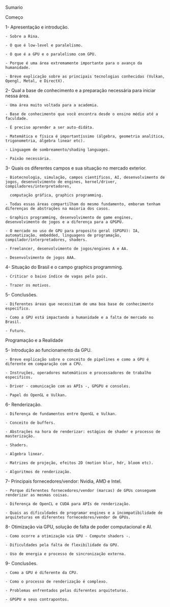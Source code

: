 Sumario 

  

Começo 

  
1- Apresentação e introdução. 

    - Sobre a Rina. 

    - O que é low-level e paralelismo. 

    - O que é a GPU e o paralelismo com GPU. 

    - Porque é uma área extremamente importante para o avanço da humanidade. 

    - Breve explicação sobre as principais tecnologias conhecidas (Vulkan, Opengl, Metal, e DirectX). 

2- Qual a base de conhecimento e a preparação necessária para iniciar nessa área. 

    - Uma área muito voltada para a academia. 

    - Base de conhecimento que você encontra desde o ensino médio até a faculdade. 

    - É preciso aprender a ser auto-didáta. 

    - Matemática e física é importantíssimo (álgebra, geometria analítica, trigonometria, álgebra linear etc). 

    - Linguagem de sombreamento/shading languages. 

    - Paixão necessária. 

3- Quais os diferentes campos e sua situação no mercado exterior. 

    - Biotecnologia, simulação, campos científicos, AI, desenvolvimento de jogos, desenvolvimento de engines, kernel/driver, compiladores/interpretadores, 

      computação gráfica, graphics programming. 

    - Todas essas áreas compartilham do mesmo fundamento, emboram tenham diferenças de abstrações na maioria dos casos. 

    - Graphics programming, desenvolvimento de game engines, desenvolvimento de jogos e a diferença para a GPGPU. 

    - O mercado no uso de GPU para proposito geral (GPGPU): IA, automatização, embedded, linguagens de programação, compilador/interpretadores, shaders. 

    - Freelancer, desenvolvimento de jogos/engines A e AA. 

    - Desenvolvimento de jogos AAA. 

4- Situação do Brasil e o campo graphics programming. 

    - Criticar o baixo índice de vagas pelo país. 

    - Trazer os motivos. 

5- Conclusões. 

    - Diferentes áreas que necessitam de uma boa base de conhecimento específico. 

    - Como a GPU está impactando a humanidade e a falta de mercado no Brasil. 

    - Futuro. 

  

Programação e a Realidade 

  

5- Introdução ao funcionamento da GPU. 

    - Breve explicação sobre o conceito de pipelines e como a GPU é diferente em comparação com a CPU. 

    - Instruções, operadores matemáticos e processadores de trabalho especificos. 

    - Driver - comunicação com as APIs -, GPGPU e consoles. 

    - Papel do OpenGL e Vulkan. 

6- Renderização. 

    - Diferença de fundamentos entre OpenGL e Vulkan. 

    - Conceito de buffers. 

    - Abstrações na hora de renderizar: estágios de shader e processo de masterização. 

    - Shaders. 

    - Algebra linear. 

    - Matrizes de projeção, efeitos 2D (motion blur, hdr, bloom etc). 

    - Algoritmos de renderização. 

7- Principais fornecedores/vendor: Nvidia, AMD e Intel. 

    - Porque diferentes fornecedores/vendor (marcas) de GPUs conseguem renderizar as mesmas coisas. 

    - Diferença de OpenCL e CUDA para APIs de renderização. 

    - Quais as dificuldades de programar engines e a incompatibilidade de arquiteturas em diferentes fornecedores/vendor de GPUs. 

8- Otimização via GPU, solução de falta de poder computacional e AI. 

    - Como ocorre a otimização via GPU - Compute shaders -. 

    - Dificuldades pela falta de flexibilidade da GPU. 

    - Uso de energia e processo de sincronização externa. 

9- Conclusões. 

    - Como a GPU é diferente da CPU. 

    - Como o processo de renderização é complexo. 

    - Problemas enfrentados pelas diferentes arquiteturas. 

    - GPGPU e seus contrapontos. 